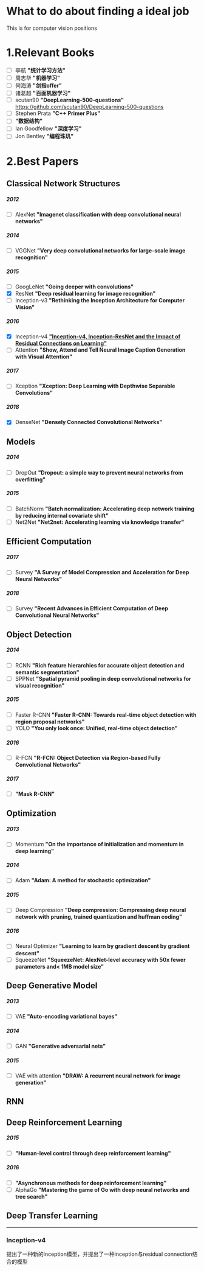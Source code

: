 # What to do about finding a ideal job
This is for computer vision positions
# 1.Relevant Books
- [ ] 李航 **"统计学习方法"**
- [ ] 周志华 **"机器学习"**
- [ ] 何海涛 **"剑指offer"**
- [ ] 诸葛越 **"百面机器学习"**
- [ ] scutan90 **"DeepLearning-500-questions"** https://github.com/scutan90/DeepLearning-500-questions
- [ ] Stephen Prata **"C++ Primer Plus"**
- [ ] **"数据结构"**
- [ ] Ian Goodfellow **"深度学习"**
- [ ] Jon Bentley **"编程珠玑"**

# 2.Best Papers

## Classical Network Structures

##### 2012
- [ ] AlexNet **"Imagenet classification with deep convolutional neural networks"**
##### 2014
- [ ] VGGNet **"Very deep convolutional networks for large-scale image recognition"**
##### 2015
- [ ] GoogLeNet **"Going deeper with convolutions"**
- [x] ResNet **"Deep residual learning for image recognition"**
- [ ] Inception-v3 **"Rethinking the Inception Architecture for Computer Vision"**
##### 2016
- [x] Inception-v4 [**"Inception-v4, Inception-ResNet and the Impact of Residual Connections on Learning"**](#Inception-v4)
- [ ] Attention **"Show, Attend and Tell Neural Image Caption Generation with Visual Attention"**
##### 2017
- [ ] Xception **"Xception: Deep Learning with Depthwise Separable Convolutions"**
##### 2018
- [x] DenseNet **"Densely Connected Convolutional Networks"**

## Models

##### 2014
- [ ] DropOut **"Dropout: a simple way to prevent neural networks from overfitting"**
##### 2015
- [ ] BatchNorm **"Batch normalization: Accelerating deep network training by reducing internal covariate shift"**
- [ ] Net2Net **"Net2net: Accelerating learning via knowledge transfer"**

## Efficient Computation
##### 2017
- [ ] Survey **"A Survey of Model Compression and Acceleration for Deep Neural Networks"**
##### 2018
- [ ] Survey **"Recent Advances in Efficient Computation of Deep Convolutional Neural Networks"**

## Object Detection

##### 2014
- [ ] RCNN **"Rich feature hierarchies for accurate object detection and semantic segmentation"**
- [ ] SPPNet **"Spatial pyramid pooling in deep convolutional networks for visual recognition"**
##### 2015
- [ ] Faster R-CNN **"Faster R-CNN: Towards real-time object detection with region proposal networks"**
- [ ] YOLO **"You only look once: Unified, real-time object detection"**
##### 2016
- [ ] R-FCN **"R-FCN: Object Detection via Region-based Fully Convolutional Networks"**
##### 2017
- [ ] **"Mask R-CNN"**

## Optimization

##### 2013
- [ ] Momentum **"On the importance of initialization and momentum in deep learning"**
##### 2014
- [ ] Adam **"Adam: A method for stochastic optimization"**
##### 2015
- [ ] Deep Compression **"Deep compression: Compressing deep neural network with pruning, trained quantization and huffman coding"**
##### 2016
- [ ] Neural Optimizer **"Learning to learn by gradient descent by gradient descent"**
- [ ] SqueezeNet **"SqueezeNet: AlexNet-level accuracy with 50x fewer parameters and< 1MB model size"**

## Deep Generative Model

##### 2013
- [ ] VAE **"Auto-encoding variational bayes"**
##### 2014
- [ ] GAN **"Generative adversarial nets"**
##### 2015
- [ ] VAE with attention **"DRAW: A recurrent neural network for image generation"**

## RNN


## Deep Reinforcement Learning

##### 2015
- [ ] **"Human-level control through deep reinforcement learning"**
##### 2016
- [ ] **"Asynchronous methods for deep reinforcement learning"**
- [ ] AlphaGo **"Mastering the game of Go with deep neural networks and tree search"**

## Deep Transfer Learning




---------------------------
### Inception-v4
提出了一种新的inception模型，并提出了一种inception与residual connection结合的模型
